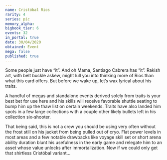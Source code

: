 ```yaml
---
name: Cristóbal Rios
rarity: 4
series: pic
memory_alpha:
bigbook_tier: 6
events: 32
in_portal: true
date: 30/04/2020
obtained: Event
mega: false
published: true
---
```


Some people just have “it”. And oh Mama, Santiago Cabrera has “it”. Rakish art, with belt buckle askew, might lull you into thinking more of Rios than what this card offers. But before we wake up, let’s wax lyrical about his traits.

A handful of megas and standalone events derived solely from traits is your best bet for use here and his skills will receive favorable shuttle seating to bump him up the thaw list on certain weekends. Traits have also landed him spots in a few large collections with a couple other likely bullets left in his collection six-shooter. 

That being said, this is not a crew you should be using very often without the frost still on his jacket from being pulled out of cryo. Flat power levels in most areas and a few notable drawbacks like voyage skill set or short arena ability duration blunt his usefulness in the early game and relegate him to an asset whose value unlocks after immortalization. Now if we could only get that shirtless Cristóbal variant…
